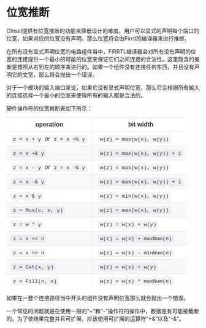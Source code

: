 # 位宽推断

Chisel提供有位宽推断的功能来降低设计的难度。用户可以显式的声明每个端口的位宽，如果对应的位宽没有声明，那么位宽将会由Firrtl的编译器来进行推断。

在所有没有显式声明位宽的电路组件当中，FIRRTL编译器会对所有没有声明的位宽的连接提供一个最小的可能的位宽来保证它们之间连接的合法性。这里隐含的推断是按照从右到左的顺序来进行的。如果一个组件没有连接任何东西，并且没有声明它的文宽，那么将会抛出一个错误。

对于一个模块的输入端口来说，如果它没有显式声明位宽，那么它会根据所有输入的连接选择一个最小的位宽来使得所有的输入都是合法的。

硬件操作符的位宽推断表如下所示：

![avatar](./photo/Hardware-operators-width.png)

如果在一整个连接路径当中开头的组件没有声明位宽那么就会抛出一个错误。

一个常见的问题就是在使用一般的“+”和“-”操作符的操作中，数据是有可能被截断的。为了使结果完整并且可扩展，应该使用可扩展的运算符“+&”以及“-&”。
